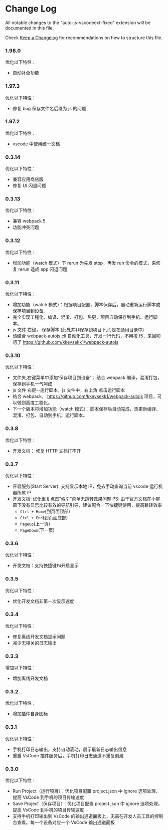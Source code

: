 # Change Log

All notable changes to the "auto-js-vscodeext-fixed" extension will be documented in this file.

Check [Keep a Changelog](http://keepachangelog.com/) for recommendations on how to structure this file.

### 1.98.0

优化以下特性：

- 自动补全功能

### 1.97.3

优化以下特性：

- 修复 bug 保存文件名后缀为 js 的问题

### 1.97.2

优化以下特性：

- vscode 中使用统一文档

### 0.3.14

优化以下特性：

- 兼容应用商店版
- 修复 UI 闪退问题

### 0.3.13

优化以下特性：

- 兼容 webpack 5
- 功能冲突问题

### 0.3.12

优化以下特性：

- 增加功能（watch 模式）下 rerun 为先发 stop，再发 run 命令的模式，来修复 rerun 造成 app 闪退问题

### 0.3.11

优化以下特性：

- 增加功能（watch 模式）：根据项目配置，脚本保存后，自动重新运行脚本或保存项目到设备,
- 完全实现工程化，编译、混淆、打包、热更，项目自动保存到手机、运行脚本。
- js 文件 右键， 保存脚本 (此处并非保存到项目下,而是在通用目录中)
- 请结合 webpack-autojs cli 自动化工具，开发一行代码，不用按 f5，来回叨叨了 https://github.com/kkevsekk1/webpack-autojs

### 0.3.10

优化以下特性：

- 文件夹,右键菜单中添加‘保存项目到设备’； 结合 webpack 编译，混淆打包，保存到手机一气呵成
- js 文件 右键--运行脚本，js 文件中，右上角 点击运行脚本
- 结合 webpack， https://github.com/kkevsekk1/webpack-autojs 项目，可以做到高度工程化。
- 下一个版本将增加功能（watch 模式）：脚本保存后自动完成，热更新编译、混淆、打包、自动到手机、运行脚本。

### 0.3.8

优化以下特性：

- 开发文档： 修复 HTTP 文档打不开

### 0.3.7

优化以下特性：

- 开启服务(Start Server): 支持显示本地 IP，免去手动查询当前 vscode 运行机器所属 IP
- 开发文档: 优化重复点击”索引“菜单无跳转效果问题
  PS: 由于官方文档在小屏幕下没有显示比较有效的导航引导，建议配合一下快捷键使用，提高跳转效率
  - `Ctrl + Home`(到页面顶部)
  - `Ctrl + End`(到页面底部)
  - `PageUp`(上一页)
  - `PageDown`(下一页)

### 0.3.6

优化以下特性：

- 开发文档：支持快捷键`F4`开启显示

### 0.3.5

优化以下特性：

- 优化开发文档非第一次显示速度

### 0.3.4

优化以下特性：

- 修复离线开发文档显示问题
- 减少无相关的日志输出

### 0.3.3

增加以下特性：

- 增加离线开发文档

### 0.3.2

优化以下特性：

- 增加插件自身图标

### 0.3.1

优化以下特性：

- 手机打印日志输出，支持自动滚动，展示最新日志输出信息
- 重启 VsCode 插件服务后，手机打印日志通道不重复创建

### 0.3.0

优化以下特性：

- Run Project（运行项目）：优化项目配置 project.json 中 ignore 选项处理，提高 VsCode 到手机的项目传输速度
- Save Project（保存项目）：优化项目配置 project.json 中 ignore 选项处理，提高 VsCode 到手机的项目传输速度
- 支持手机打印输出到 VsCode 的输出通道面板上，无需在开发人员工具的控制台查看。每一个设备对应一个 VsCode 输出通道面板

<!-- | 功能 | 快捷键 | 说明 |
| ---- | ---- | ---- |
| 打开文档(Open Document) | `F4` | 打开Auto.js离线开发文档 |
| 开启服务(Start Server) |  | 启动插件服务。之后在确保手机和电脑在同一区域网的情况下，在Auto.js的侧拉菜单中使用连接电脑功能连接 |
| 停止服务(Stop Server) |  | 停止插件服务 |
| 运行脚本(Run) | `F5` | 运行当前编辑器的脚本。如果有多个设备连接，则在所有设备运行 |
| 重新运行(Rerun) | `Ctrl+Shift+F5`<br/>`Cmd+Shift+F5` | 停止当前文件对应的脚本并重新运行。如果有多个设备连接，则在所有设备重新运行 |
| 停止当前脚本(Stop) | `Shift+F5` | 停止当前文件对应的脚本。如果有多个设备连接，则在所有设备停止 |
| 停止所有脚本(Stop All) |  | 停止所有正在运行的脚本。如果有多个设备连接，则在所有设备运行所有脚本 |
| 保存到所有设备(Save) | `Ctrl+Shift+S`<br/>`Cmd+Shift+S` | 保存当前文件到手机的脚本默认目录（文件名会加上前缀remote)。如果有多个设备连接，则在所有设备保存 |
| 在指定设备运行脚本(Run On Device) | `Ctrl+F5`<br/>`Cmd+F5` | 弹出设备菜单并在指定设备运行脚本 |
| 保存到指定设备(Save On Device) |  | 弹出设备菜单并在指定设备保存脚本 |
| 新建项目(New Project) |  | 选择一个空文件夹（或者在文件管理器中新建一个空文件夹），将会自动创建一个项目 |
| 运行项目(Run Project) |  | 运行一个项目，需要Auto.js 4.0.4Alpha5以上支持 |
| 保存项目到设备(Save Project) |  | 保存一个项目，需要Auto.js 4.0.4Alpha5以上支持 | -->
